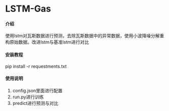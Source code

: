 # LSTM-Gas

#### 介绍
使用lstm对瓦斯数据进行预测，去除瓦斯数据中的异常数据，使用小波降噪分解重构原始数据。改进lstm与基准lstm进行对比


#### 安装教程

pip install -r requestments.txt

#### 使用说明

1.  config.json里面进行配置
2.  run.py进行训练
3.  predict进行预测与对比


